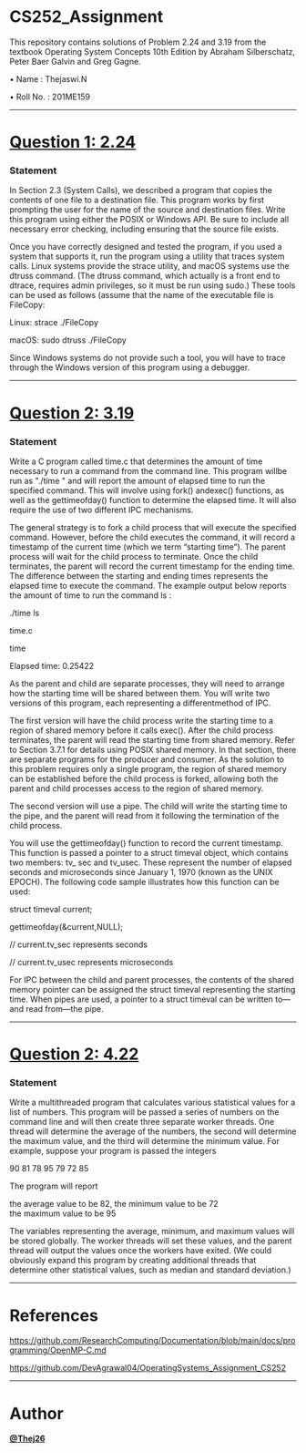 # CS252_Assignment
This repository contains solutions of Problem 2.24 and 3.19 from the textbook Operating System Concepts 10th Edition by Abraham Silberschatz, Peter Baer Galvin and Greg Gagne.

• Name     : Thejaswi.N    

• Roll No. : 201ME159

---


# **[Question 1: 2.24](https://github.com/Thej26/CS252_assignment/tree/main/2.24)**

### Statement

In Section 2.3 (System Calls), we described a program that copies the contents of one file to a destination file. This program works by first prompting the user for the name of the source and destination files. Write this program using either the POSIX or Windows API. Be sure to include all necessary error checking, including ensuring that the source file exists.

Once you have correctly designed and tested the program, if you used a system that supports it, run the program using a utility that traces system calls. Linux systems provide the strace utility, and macOS systems use the dtruss command. (The dtruss command, which actually is a front end to dtrace, requires admin privileges, so it must be run using sudo.) These tools can be used as follows (assume that the name of the executable file is FileCopy: 

Linux: strace ./FileCopy 

macOS: sudo dtruss ./FileCopy 

Since Windows systems do not provide such a tool, you will have to trace through the Windows version of this program using a debugger.


---


# **[Question 2: 3.19](https://github.com/Thej26/CS252_assignment/tree/main/3.19)**

### Statement

Write a C program called time.c that determines the amount of time necessary to run a command from the command line. This program willbe run as "./time <command>" and will report the amount of elapsed time to run the specified command. This will involve using fork() andexec() functions, as well as the gettimeofday() function to determine the elapsed time. It will also require the use of two different IPC mechanisms.

The general strategy is to fork a child process that will execute the specified command. However, before the child executes the command, it will record a timestamp of the current time (which we term “starting time”). The parent process will wait for the child process to terminate. Once the child terminates, the parent will record the current timestamp for the ending time. The difference between the starting and ending times represents the elapsed time to execute the command. The example output below reports the amount of time to run the command ls : 

./time ls 

time.c 

time 

Elapsed time: 0.25422 

As the parent and child are separate processes, they will need to arrange how the starting time will be shared between them. You will write two versions of this program, each representing a differentmethod of IPC. 

The first version will have the child process write the starting time to a region of shared memory before it calls exec(). After the child process terminates, the parent will read the starting time from shared memory. Refer to Section 3.7.1 for details using POSIX shared memory. In that section, there are separate programs for the producer and consumer. As the solution to this problem requires only a single program, the region of shared memory can be established before the child process is forked, allowing both the parent and child processes access to the region of shared memory. 

The second version will use a pipe. The child will write the starting time to the pipe, and the parent will read from it following the termination of the child process.

You will use the gettimeofday() function to record the current timestamp. This function is passed a pointer to a struct timeval object, which contains two members: tv_ sec and tv_usec. These represent the number of elapsed seconds and microseconds since January 1, 1970 (known as the UNIX EPOCH). The following code sample illustrates how this function can be used: 

struct timeval current; 

gettimeofday(&current,NULL); 

// current.tv_sec represents seconds 

// current.tv_usec represents microseconds 

For IPC between the child and parent processes, the contents of the shared memory pointer can be assigned the struct timeval representing the starting time. When pipes are used, a pointer to a struct timeval can be written to—and read from—the pipe.


---

# **[Question 2: 4.22](https://github.com/Thej26/CS252_assignment/tree/main/4.22)**

### Statement

Write a multithreaded program that calculates various statistical values
for a list of numbers. This program will be passed a series of numbers
on the command line and will then create three separate worker threads.
One thread will determine the average of the numbers, the second will
determine the maximum value, and the third will determine the minimum
value. For example, suppose your program is passed the integers

90 81 78 95 79 72 85

The program will report

the average value to be 82, 
the minimum value to be 72  
the maximum value to be 95

The variables representing the average, minimum, and maximum values
will be stored globally. The worker threads will set these values, and
the parent thread will output the values once the workers have exited.
(We could obviously expand this program by creating additional threads
that determine other statistical values, such as median and standard
deviation.)

---


# References
https://github.com/ResearchComputing/Documentation/blob/main/docs/programming/OpenMP-C.md

https://github.com/DevAgrawal04/OperatingSystems_Assignment_CS252


---

# Author

**[@Thej26](https://github.com/Thej26)**




